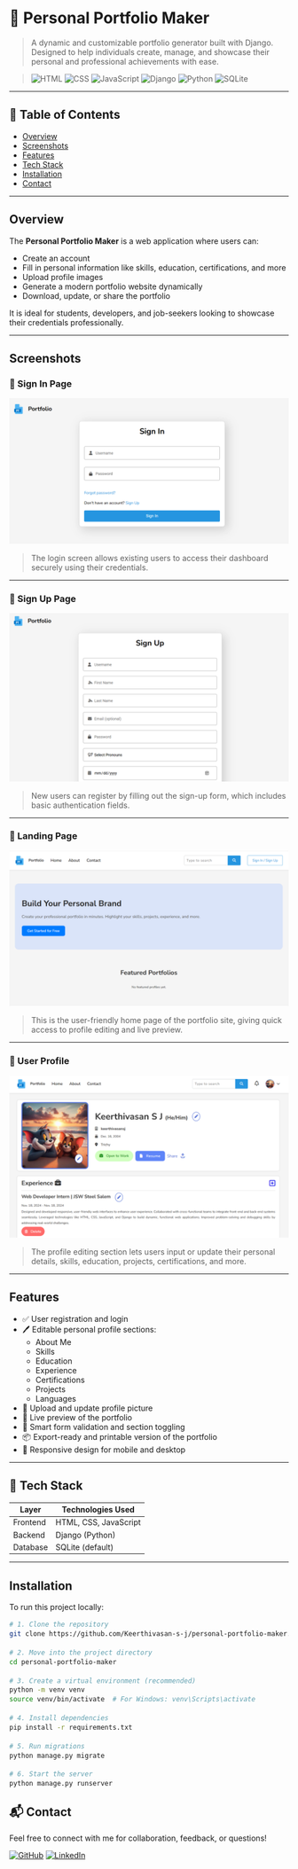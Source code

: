 # 💼 Personal Portfolio Maker

> A dynamic and customizable portfolio generator built with Django. Designed to help individuals create, manage, and showcase their personal and professional achievements with ease.

> ![HTML](https://img.shields.io/badge/HTML-5-orange?style=flat-square) ![CSS](https://img.shields.io/badge/CSS-3-blue?style=flat-square) ![JavaScript](https://img.shields.io/badge/JavaScript-ES6-yellow?style=flat-square) ![Django](https://img.shields.io/badge/Django-5.5-green?style=flat-square&logo=django) ![Python](https://img.shields.io/badge/Python-3.11-blue?style=flat-square&logo=python&logoColor=white) ![SQLite](https://img.shields.io/badge/SQLite-blue?style=flat-square&logo=sqlite)
---

## 📌 Table of Contents

- [Overview](#overview)
- [Screenshots](#screenshots)
- [Features](#features)
- [Tech Stack](#-tech-stack)
- [Installation](#installation)
- [Contact](#-contact)

---

## Overview

The **Personal Portfolio Maker** is a web application where users can:
- Create an account
- Fill in personal information like skills, education, certifications, and more
- Upload profile images
- Generate a modern portfolio website dynamically
- Download, update, or share the portfolio

It is ideal for students, developers, and job-seekers looking to showcase their credentials professionally.

---

## Screenshots

### 🔹 Sign In Page
![SignIn Page](assets/signin.png)
> The login screen allows existing users to access their dashboard securely using their credentials.

---

### 🔹 Sign Up Page
![SignUp Page](assets/signup.png)
> New users can register by filling out the sign-up form, which includes basic authentication fields.

---

### 🔹 Landing Page
![Landing Page](assets/landingpage.png)
> This is the user-friendly home page of the portfolio site, giving quick access to profile editing and live preview.

---

### 🔹 User Profile
![User Profile](assets/profile.png)
> The profile editing section lets users input or update their personal details, skills, education, projects, certifications, and more.

---

## Features

- ✅ User registration and login
- 🖊️ Editable personal profile sections:
  - About Me
  - Skills
  - Education
  - Experience
  - Certifications
  - Projects
  - Languages
- 📸 Upload and update profile picture
- 📄 Live preview of the portfolio
- 🧠 Smart form validation and section toggling
- 📦 Export-ready and printable version of the portfolio
- 🎨 Responsive design for mobile and desktop

---

## 🧰 Tech Stack

| Layer       | Technologies Used                    |
|-------------|--------------------------------------|
| Frontend    | HTML, CSS, JavaScript     |
| Backend     | Django (Python)                      |
| Database    | SQLite (default)  |

---


## Installation

To run this project locally:

```bash
# 1. Clone the repository
git clone https://github.com/Keerthivasan-s-j/personal-portfolio-maker.git

# 2. Move into the project directory
cd personal-portfolio-maker

# 3. Create a virtual environment (recommended)
python -m venv venv
source venv/bin/activate  # For Windows: venv\Scripts\activate

# 4. Install dependencies
pip install -r requirements.txt

# 5. Run migrations
python manage.py migrate

# 6. Start the server
python manage.py runserver

```

## 📬 Contact

Feel free to connect with me for collaboration, feedback, or questions!

[![GitHub](https://img.shields.io/badge/GitHub-Keerthivasan--s--j-green?style=flat-square&logo=github)](https://github.com/Keerthivasan-s-j)
[![LinkedIn](https://img.shields.io/badge/LinkedIn-KeerthivasanSJ-blue?style=flat-square&logo=linkedin)](https://www.linkedin.com/in/keerthivasan-s-j)

